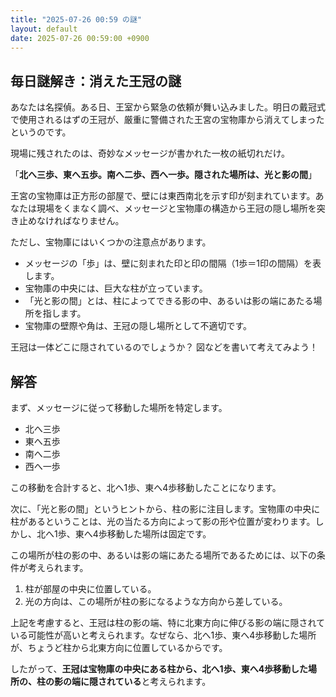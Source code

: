 ```yaml
---
title: "2025-07-26 00:59 の謎"
layout: default
date: 2025-07-26 00:59:00 +0900
---
```

## 毎日謎解き：消えた王冠の謎

あなたは名探偵。ある日、王室から緊急の依頼が舞い込みました。明日の戴冠式で使用されるはずの王冠が、厳重に警備された王宮の宝物庫から消えてしまったというのです。

現場に残されたのは、奇妙なメッセージが書かれた一枚の紙切れだけ。

「**北へ三歩、東へ五歩。南へ二歩、西へ一歩。隠された場所は、光と影の間**」

王宮の宝物庫は正方形の部屋で、壁には東西南北を示す印が刻まれています。あなたは現場をくまなく調べ、メッセージと宝物庫の構造から王冠の隠し場所を突き止めなければなりません。

ただし、宝物庫にはいくつかの注意点があります。

*   メッセージの「歩」は、壁に刻まれた印と印の間隔（1歩＝1印の間隔）を表します。
*   宝物庫の中央には、巨大な柱が立っています。
*   「光と影の間」とは、柱によってできる影の中、あるいは影の端にあたる場所を指します。
*   宝物庫の壁際や角は、王冠の隠し場所として不適切です。

王冠は一体どこに隠されているのでしょうか？
図などを書いて考えてみよう！

## 解答

まず、メッセージに従って移動した場所を特定します。

*   北へ三歩
*   東へ五歩
*   南へ二歩
*   西へ一歩

この移動を合計すると、北へ1歩、東へ4歩移動したことになります。

次に、「光と影の間」というヒントから、柱の影に注目します。宝物庫の中央に柱があるということは、光の当たる方向によって影の形や位置が変わります。しかし、北へ1歩、東へ4歩移動した場所は固定です。

この場所が柱の影の中、あるいは影の端にあたる場所であるためには、以下の条件が考えられます。

1.  柱が部屋の中央に位置している。
2.  光の方向は、この場所が柱の影になるような方向から差している。

上記を考慮すると、王冠は柱の影の端、特に北東方向に伸びる影の端に隠されている可能性が高いと考えられます。なぜなら、北へ1歩、東へ4歩移動した場所が、ちょうど柱から北東方向に位置しているからです。

したがって、**王冠は宝物庫の中央にある柱から、北へ1歩、東へ4歩移動した場所の、柱の影の端に隠されている**と考えられます。

